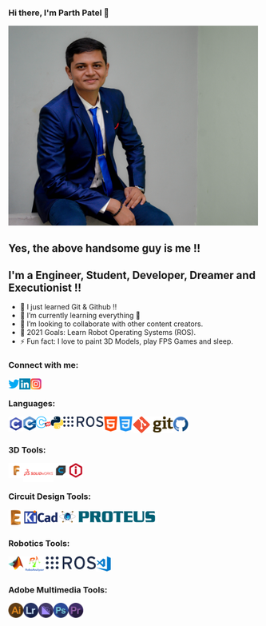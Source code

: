 ### Hi there, I'm Parth Patel 👋

<img alt="Me" width="500px" src="Resources/My Photo.JPG" />
<br />

## Yes, the above handsome guy is me !!

## I'm a Engineer, Student, Developer, Dreamer and Executionist !!

- 🔭 I just learned Git & Github !!
- 🌱 I’m currently learning everything 🤣
- 👯 I’m looking to collaborate with other content creators.
- 🥅 2021 Goals: Learn Robot Operating Systems (ROS).
- ⚡ Fun fact: I love to paint 3D Models, play FPS Games and sleep.

### Connect with me:

[<img align="left" alt="Parth Patel | Twitter" width="22px" src="Resources/Social Media Logo/Twitter Logo.png" />][twitter]
[<img align="left" alt="Parth Patel | LinkedIn" width="22px" src="Resources/Social Media Logo/LinkedIn Logo.png" />][linkedin]
[<img align="left" alt="Parth Patel | Instagram" width="22px" src="Resources/Social Media Logo/Instagram Logo.png" />][instagram]

<br />

### Languages:

<img width="30px" align="left" alt="C Programming" src="Resources/Programming Language Logo/C Logo.jpeg">
<img width="25px" align="left" alt="C++ Programming" src="Resources/Programming Language Logo/CPP Logo.jpeg">
<img width="30px" align="left" alt="Embedded C Programming" src="Resources/Programming Language Logo/Embedded C Logo.jpeg">
<img width="25px" align="left" alt="Python Programming" src="Resources/Programming Language Logo/Python Logo.jpeg">
<img width="80px" align="left" alt="ROS" src="Resources/Programming Language Logo/ROS Logo.jpeg">
<img width="30px" align="left" alt="HTML" src="Resources/Programming Language Logo/HTML5 Logo.jpeg">
<img width="30px" align="left" alt="CSS" src="Resources/Programming Language Logo/CSS Logo.jpeg">
<img width="80px" align="left" alt="Git" src="Resources/Programming Language Logo/Git Logo.jpeg">
<img width="30px" align="left" alt="GitHub" src="Resources/Programming Language Logo/GitHub Logo.jpeg">

<br />
<br />

### 3D Tools:

<img width="30px" align="left" alt="Fusion 360" src="Resources/Software Logo/3D Design Softwares/Fusion 360 Logo.png">
<img width="60px" align="left" alt="Solidworks" src="Resources/Software Logo/3D Design Softwares/Solidworks Logo.png">
<img width="30px" align="left" alt="Cura" src="Resources/Software Logo/3D Printing Softwares/Cura Logo.png">
<img width="30px" align="left" alt="Ideamaker" src="Resources/Software Logo/3D Printing Softwares/Ideamaker Logo.png">

<br />
<br />

### Circuit Design Tools:

<img width="30px" align="left" alt="Eagle CAD" src="Resources/Software Logo/Circuit Design Softwares/Eagle Logo.png">
<img width="70px" align="left" alt="KiCAD" src="Resources/Software Logo/Circuit Design Softwares/KiCAD Logo.png">
<img width="200px" align="left" alt="Proteus" src="Resources/Software Logo/Circuit Design Softwares/Proteus Logo.png">

<br />
<br />

### Robotics Tools:

<img width="30px" align="left" alt="MATLAB" src="Resources/Software Logo/Robotics Softwares/Matlab Logo.png">
<img width="45px" align="left" alt="RoboAnalyzer" src="Resources/Software Logo/Robotics Softwares/RoboAnalyzer Logo.png">
<img width="100px" align="left" alt="ROS" src="Resources/Programming Language Logo/ROS Logo.jpeg">
<img width="30px" align="left" alt="Visual Studio Code" src="Resources/Software Logo/Robotics Softwares/VS Code.jpeg">

<br />
<br />

### Adobe Multimedia Tools:

<img width="30px" align="left" alt="Illustrator" src="Resources/Software Logo/Adobe Softwares/Illustrator Logo.png">
<img width="30px" align="left" alt="Lightroom" src="Resources/Software Logo/Adobe Softwares/Lightroom Logo.png">
<img width="30px" align="left" alt="Media Encoder" src="Resources/Software Logo/Adobe Softwares/Media Encoder Logo.png">
<img width="30px" align="left" alt="Photoshop" src="Resources/Software Logo/Adobe Softwares/Photoshop Logo.png">
<img width="30px" align="left" alt="Premiere Pro" src="Resources/Software Logo/Adobe Softwares/Premiere Pro Logo.png">

[website]: https://ParthPatel
[twitter]: https://twitter.com/Parth_patel_20
[instagram]: https://www.instagram.com/parth.patel_20/
[linkedin]: https://www.linkedin.com/in/parth-patel-783487157/
